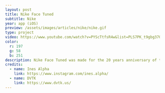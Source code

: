 ```yaml
---
layout: post
title: Nike Face Tuned
subtitle: Nike
year: app (iOS)
preview: /assets/images/articles/nike/nike.gif
type: project
video: https://www.youtube.com/watch?v=PYScTtfsR4w&list=PLS7PK_t9gbg37O73JBsHrS1yKjDj8WQWS
color:
  r: 197
  g: 58
  b: 251
description: Nike Face Tuned was made for the 20 years anniversary of the Nike TN. We teamed up with the studio <a href="https://www.dvtk.us/" target="_blank" style="color:rgb(197,58,251)">DVTK</a> and the 3D artist<a href="https://www.instagram.com/ines.alpha/" target="_blank" style="color:rgb(197,58,251)"> Ines Alpha</a> to make an augmented reality iPad app using Face ID. <a href="https://youtu.be/Xdu7EpzWDos?t=341" target="_blank" style="color:rgb(197,58,251)">Guests at the event</a> could record videos and send them by mail from the app. It was made with Unity, and uses Face ID from ARKit.
credits:
  - name: Ines Alpha
    link: https://www.instagram.com/ines.alpha/
  - name: DVTK
    link: https://www.dvtk.us/
---
```

